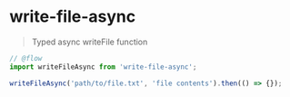 # write-file-async

> Typed async writeFile function

```js
// @flow
import writeFileAsync from 'write-file-async';

writeFileAsync('path/to/file.txt', 'file contents').then(() => {});
```
